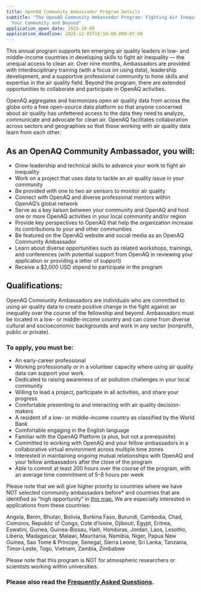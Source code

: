 ```yaml
---
title: OpenAQ Community Ambassador Program Details
subtitle: "The OpenAQ Community Ambassador Program: Fighting Air Inequality in
  Your Community and Beyond"
application_open_date: 2025-10-09
application_deadline: 2025-12-05T16:59:00.000-07:00
---
```

This annual program supports ten emerging air quality leaders in low- and middle-income countries in developing skills to fight air inequality — the unequal access to clean air. Over nine months, Ambassadors are provided with interdisciplinary training (with a focus on using data), leadership development, and a supportive professional community to hone skills and expertise in the air quality field. Beyond the program, there are extended opportunities to collaborate and participate in OpenAQ activities.

OpenAQ aggregates and harmonizes open air quality data from across the globe onto a free open-source data platform so that anyone concerned about air quality has unfettered access to the data they need to analyze, communicate and advocate for clean air. OpenAQ facilitates collaboration across sectors and geographies so that those working with air quality data learn from each other.

## As an OpenAQ Community Ambassador, you will:

* Grow leadership and technical skills to advance your work to fight air inequality
* Work on a project that uses data to tackle an air quality issue in your community
* Be provided with one to two air sensors to monitor air quality
* Connect with OpenAQ and diverse professional mentors within OpenAQ’s global network
* Serve as a key liaison between your community and OpenAQ and host one or more OpenAQ activities in your local community and/or region
* Provide key perspectives to OpenAQ that help the organization increase its contributions to your and other communities
* Be featured on the OpenAQ website and social media as an OpenAQ Community Ambassador
* Learn about diverse opportunities such as related workshops, trainings, and conferences (with potential support from OpenAQ in reviewing your application or providing a letter of support)
* Receive a $2,000 USD stipend to participate in the program

## Qualifications:

OpenAQ Community Ambassadors are individuals who are committed to using air quality data to create positive change in the fight against air inequality over the course of the fellowship and beyond. Ambassadors must be located in a low- or middle-income country and can come from diverse cultural and socioeconomic backgrounds and work in any sector (nonprofit, public or private).

### To apply, you must be:

* An early-career professional
* Working professionally or in a volunteer capacity where using air quality data can support your work
* Dedicated to raising awareness of air pollution challenges in your local community
* Willing to lead a project, participate in all activities, and share your progress
* Comfortable presenting to and interacting with air quality decision-makers
* A resident of a low- or middle-income country as classified by the World Bank
* Comfortable engaging in the English language
* Familiar with the OpenAQ Platform (a plus, but not a prerequisite)
* Committed to working with OpenAQ and your fellow ambassadors in a collaborative virtual environment across multiple time zones
* Interested in maintaining ongoing mutual relationships with OpenAQ and your fellow ambassadors after the close of the program
* Able to commit at least 200 hours over the course of the program, with an average time commitment of 5–8 hours per week

Please note that we will give higher priority to countries where we have NOT selected community ambassadors before* and countries that are identified as “high opportunity” in
<a href="https://aqfund.epic.uchicago.edu/opportunity-map/" target="_blank" rel="noopener noreferrer" aria-label="Go to the University of Chicago’s Opportunity Map highlighting countries with high air quality data needs">
this map.</a> We are especially interested in applications from these countries:

Angola, Benin, Bhutan, Bolivia, Burkina Faso, Burundi, Cambodia, Chad, Comoros, Republic of Congo, Cote d'Ivoire, Djibouti, Egypt, Eritrea, Eswatini, Guinea, Guinea-Bissau, Haiti, Honduras, Jordan, Laos, Lesotho, Liberia, Madagascar, Malawi, Mauritania, Namibia, Niger, Papua New Guinea, Sao Tome & Principe, Senegal, Sierra Leone, Sri Lanka, Tanzania, Timor-Leste, Togo, Vietnam, Zambia, Zimbabwe

Please note that this program is NOT for atmospheric researchers or scientists working within universities.

### Please also read the **[Frequently Asked Questions](https://ambassadors.openaq.org/apply/faq).**
